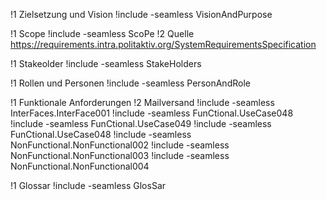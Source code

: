 !1 Zielsetzung und Vision
!include -seamless VisionAndPurpose

!1 Scope
!include -seamless ScoPe
!2 Quelle
https://requirements.intra.politaktiv.org/SystemRequirementsSpecification

!1 Stakeolder
!include -seamless StakeHolders

!1 Rollen und Personen
!include -seamless PersonAndRole

!1 Funktionale Anforderungen
!2 Mailversand
!include -seamless InterFaces.InterFace001
!include -seamless FunCtional.UseCase048
!include -seamless FunCtional.UseCase049
!include -seamless FunCtional.UseCase048
!include -seamless NonFunctional.NonFunctional002
!include -seamless NonFunctional.NonFunctional003
!include -seamless NonFunctional.NonFunctional004

!1 Glossar
!include -seamless GlosSar